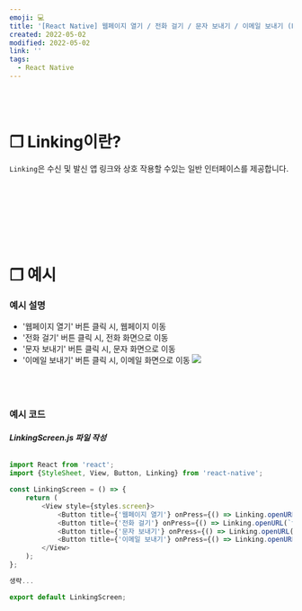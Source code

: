 ```yaml
---
emoji: 💻
title: '[React Native] 웹페이지 열기 / 전화 걸기 / 문자 보내기 / 이메일 보내기 (Linking)'
created: 2022-05-02
modified: 2022-05-02
link: ''
tags:
  - React Native
---
```

<br></br>



# **❐ Linking이란?**
`Linking`은 수신 및 발신 앱 링크와 상호 작용할 수있는 일반 인터페이스를 제공합니다.
<br></br><br></br><br></br><br></br>





# **❐ 예시**
### **예시 설명**
- '웹페이지 열기' 버튼 클릭 시, 웹페이지 이동
- '전화 걸기' 버튼 클릭 시, 전화 화면으로 이동
- '문자 보내기' 버튼 클릭 시, 문자 화면으로 이동
- '이메일 보내기' 버튼 클릭 시, 이메일 화면으로 이동
![](/assets/react-native-linking1.png)
<br></br><br></br>



### **예시 코드**
###### **LinkingScreen.js 파일 작성**
```javascript
import React from 'react';
import {StyleSheet, View, Button, Linking} from 'react-native';

const LinkingScreen = () => {
    return (
        <View style={styles.screen}>
            <Button title={'웹페이지 열기'} onPress={() => Linking.openURL(`https://www.google.com`)} />
            <Button title={'전화 걸기'} onPress={() => Linking.openURL(`tel:01012341234`)} />
            <Button title={'문자 보내기'} onPress={() => Linking.openURL(`sms:01012341234`)} />
            <Button title={'이메일 보내기'} onPress={() => Linking.openURL(`mailto:test@mail.com`)} />
        </View>
    );
};

생략...

export default LinkingScreen;
```
<br></br><br></br>
